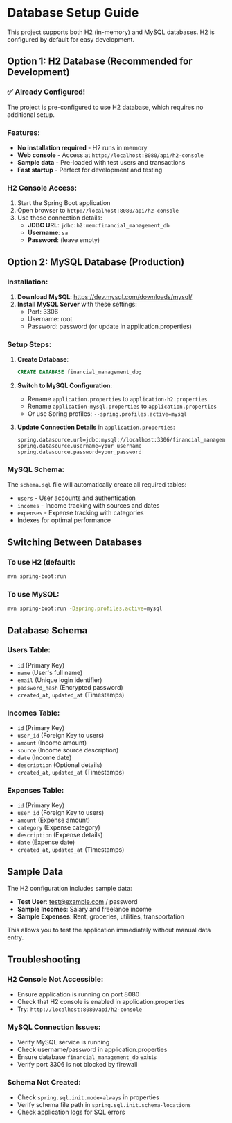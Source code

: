 # Database Setup Guide

This project supports both H2 (in-memory) and MySQL databases. H2 is configured by default for easy development.

## Option 1: H2 Database (Recommended for Development)

### ✅ Already Configured!
The project is pre-configured to use H2 database, which requires no additional setup.

### Features:
- **No installation required** - H2 runs in memory
- **Web console** - Access at `http://localhost:8080/api/h2-console`
- **Sample data** - Pre-loaded with test users and transactions
- **Fast startup** - Perfect for development and testing

### H2 Console Access:
1. Start the Spring Boot application
2. Open browser to `http://localhost:8080/api/h2-console`
3. Use these connection details:
   - **JDBC URL**: `jdbc:h2:mem:financial_management_db`
   - **Username**: `sa`
   - **Password**: (leave empty)

## Option 2: MySQL Database (Production)

### Installation:
1. **Download MySQL**: https://dev.mysql.com/downloads/mysql/
2. **Install MySQL Server** with these settings:
   - Port: 3306
   - Username: root
   - Password: password (or update in application.properties)

### Setup Steps:
1. **Create Database**:
   ```sql
   CREATE DATABASE financial_management_db;
   ```

2. **Switch to MySQL Configuration**:
   - Rename `application.properties` to `application-h2.properties`
   - Rename `application-mysql.properties` to `application.properties`
   - Or use Spring profiles: `--spring.profiles.active=mysql`

3. **Update Connection Details** in `application.properties`:
   ```properties
   spring.datasource.url=jdbc:mysql://localhost:3306/financial_management_db
   spring.datasource.username=your_username
   spring.datasource.password=your_password
   ```

### MySQL Schema:
The `schema.sql` file will automatically create all required tables:
- `users` - User accounts and authentication
- `incomes` - Income tracking with sources and dates
- `expenses` - Expense tracking with categories
- Indexes for optimal performance

## Switching Between Databases

### To use H2 (default):
```bash
mvn spring-boot:run
```

### To use MySQL:
```bash
mvn spring-boot:run -Dspring.profiles.active=mysql
```

## Database Schema

### Users Table:
- `id` (Primary Key)
- `name` (User's full name)
- `email` (Unique login identifier)
- `password_hash` (Encrypted password)
- `created_at`, `updated_at` (Timestamps)

### Incomes Table:
- `id` (Primary Key)
- `user_id` (Foreign Key to users)
- `amount` (Income amount)
- `source` (Income source description)
- `date` (Income date)
- `description` (Optional details)
- `created_at`, `updated_at` (Timestamps)

### Expenses Table:
- `id` (Primary Key)
- `user_id` (Foreign Key to users)
- `amount` (Expense amount)
- `category` (Expense category)
- `description` (Expense details)
- `date` (Expense date)
- `created_at`, `updated_at` (Timestamps)

## Sample Data

The H2 configuration includes sample data:
- **Test User**: test@example.com / password
- **Sample Incomes**: Salary and freelance income
- **Sample Expenses**: Rent, groceries, utilities, transportation

This allows you to test the application immediately without manual data entry.

## Troubleshooting

### H2 Console Not Accessible:
- Ensure application is running on port 8080
- Check that H2 console is enabled in application.properties
- Try: `http://localhost:8080/api/h2-console`

### MySQL Connection Issues:
- Verify MySQL service is running
- Check username/password in application.properties
- Ensure database `financial_management_db` exists
- Verify port 3306 is not blocked by firewall

### Schema Not Created:
- Check `spring.sql.init.mode=always` in properties
- Verify schema file path in `spring.sql.init.schema-locations`
- Check application logs for SQL errors
